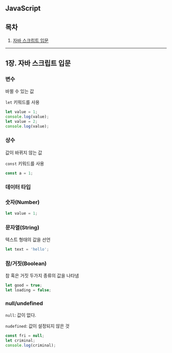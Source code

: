 ## JavaScript 

## 목차

1. [자바 스크립트 입문](#1장-자바-스크립트-입문)

---

## 1장. 자바 스크립트 입문

### 변수
바뀔 수 있는 값

`let` 키워드를 사용
```js
let value = 1;
console.log(value);
let value = 2;
console.log(value);
```

### 상수 
값이 바뀌지 않는 값

`const` 키워드를 사용
```js
const a = 1;
```

### 데이터 타입

### 숫자(Number)

```js 
let value = 1;
```

### 문자열(String)
텍스트 형태의 값을 선언
```js
let text = 'hello';
```

### 참/거짓(Boolean)
참 혹은 거짓 두가지 종류의 값을 나타냄
```js
let good = true;
let loading = false;
```

### null/undefined
`null`: 값이 없다. 

`nudefined`: 값이 설정되지 않은 것
``` js
const fri = null;
let criminal;
console.log(criminal);
```

  
  
